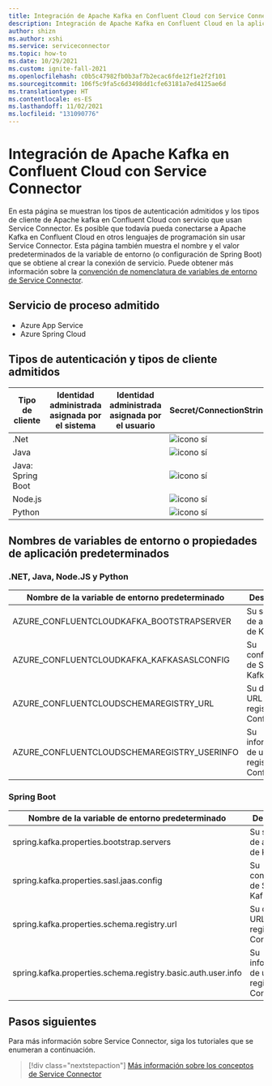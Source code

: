 ```yaml
---
title: Integración de Apache Kafka en Confluent Cloud con Service Connector
description: Integración de Apache Kafka en Confluent Cloud en la aplicación con Service Connector
author: shizn
ms.author: xshi
ms.service: serviceconnector
ms.topic: how-to
ms.date: 10/29/2021
ms.custom: ignite-fall-2021
ms.openlocfilehash: c0b5c47982fb0b3af7b2ecac6fde12f1e2f2f101
ms.sourcegitcommit: 106f5c9fa5c6d3498dd1cfe63181a7ed4125ae6d
ms.translationtype: HT
ms.contentlocale: es-ES
ms.lasthandoff: 11/02/2021
ms.locfileid: "131090776"
---
```

# <a name="integrate-apache-kafka-on-confluent-cloud-with-service-connector"></a>Integración de Apache Kafka en Confluent Cloud con Service Connector

En esta página se muestran los tipos de autenticación admitidos y los tipos de cliente de Apache kafka en Confluent Cloud con servicio que usan Service Connector. Es posible que todavía pueda conectarse a Apache Kafka en Confluent Cloud en otros lenguajes de programación sin usar Service Connector. Esta página también muestra el nombre y el valor predeterminados de la variable de entorno (o configuración de Spring Boot) que se obtiene al crear la conexión de servicio. Puede obtener más información sobre la [convención de nomenclatura de variables de entorno de Service Connector](concept-service-connector-internals.md).

## <a name="supported-compute-service"></a>Servicio de proceso admitido

- Azure App Service
- Azure Spring Cloud

## <a name="supported-authentication-types-and-client-types"></a>Tipos de autenticación y tipos de cliente admitidos

| Tipo de cliente | Identidad administrada asignada por el sistema | Identidad administrada asignada por el usuario | Secret/ConnectionString | Entidad de servicio |
| --- | --- | --- | --- | --- |
| .Net | | | ![icono sí](./media/green-check.png) | |
| Java | | | ![icono sí](./media/green-check.png) | |
| Java: Spring Boot | | | ![icono sí](./media/green-check.png) | |
| Node.js | | | ![icono sí](./media/green-check.png) | |
| Python | | | ![icono sí](./media/green-check.png) | |

## <a name="default-environment-variable-names-or-application-properties"></a>Nombres de variables de entorno o propiedades de aplicación predeterminados

### <a name="net-java-nodejs-and-python"></a>.NET, Java, Node.JS y Python

| Nombre de la variable de entorno predeterminado | Descripción | Valor de ejemplo |
| --- | --- | --- |
| AZURE_CONFLUENTCLOUDKAFKA_BOOTSTRAPSERVER | Su servidor de arranque de Kafka | `pkc-{serverName}.eastus.azure.confluent.cloud:9092` |
| AZURE_CONFLUENTCLOUDKAFKA_KAFKASASLCONFIG | Su configuración de SASL de Kafka | `org.apache.kafka.common.security.plain.PlainLoginModule required username='{bootstrapServerKey}' password='{bootstrapServerSecret}';` |
| AZURE_CONFLUENTCLOUDSCHEMAREGISTRY_URL | Su dirección URL de registro de Confluent | `https://psrc-{serverName}.westus2.azure.confluent.cloud` |
| AZURE_CONFLUENTCLOUDSCHEMAREGISTRY_USERINFO |  Su información de usuario de registro de Confluent | `{schemaRegistryKey} + ":" + {schemaRegistrySecret}` |

### <a name="spring-boot"></a>Spring Boot

| Nombre de la variable de entorno predeterminado | Descripción | Valor de ejemplo |
| --- | --- | --- |
| spring.kafka.properties.bootstrap.servers | Su servidor de arranque de Kafka | `pkc-{serverName}.eastus.azure.confluent.cloud:9092` |
| spring.kafka.properties.sasl.jaas.config | Su configuración de SASL de Kafka | `org.apache.kafka.common.security.plain.PlainLoginModule required username='{bootstrapServerKey}' password='{bootstrapServerSecret}';` |
| spring.kafka.properties.schema.registry.url | Su dirección URL de registro de Confluent | `https://psrc-{serverName}.westus2.azure.confluent.cloud` |
| spring.kafka.properties.schema.registry.basic.auth.user.info | Su información de usuario de registro de Confluent | `{schemaRegistryKey} + ":" + {schemaRegistrySecret}` |

## <a name="next-steps"></a>Pasos siguientes

Para más información sobre Service Connector, siga los tutoriales que se enumeran a continuación.

> [!div class="nextstepaction"]
> [Más información sobre los conceptos de Service Connector](./concept-service-connector-internals.md)
